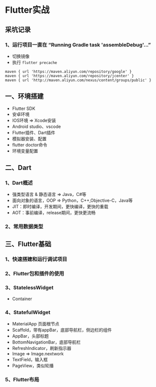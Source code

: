 # Flutter实战

## 采坑记录   

### 1、运行项目一直在 “Running Gradle task 'assembleDebug'...”

* 切换镜像
* 执行 `flutter precache`

```
maven { url 'https://maven.aliyun.com/repository/google' }
maven { url 'https://maven.aliyun.com/repository/jcenter' }
maven { url 'http://maven.aliyun.com/nexus/content/groups/public' }
```

## 一、环境搭建

* Flutter SDK
* 安卓环境
* IOS环境 => Xcode安装
* Android studio、vscode
* Flutter插件、Dart插件
* 模拟器安装、配置
* flutter doctor命令
* 环境变量配置

## 二、Dart

### 1、Dart概述

* 强类型语言 & 静态语言 => Java，C#等
* 面向对象的语言，OOP => Python，C++,Objective-C，Java等
* JIT：即时编译，开发期间，更快编译，更快的重载
* AOT：事前编译，release期间，更快更流畅

### 2、常用数据类型

## 三、Flutter基础

### 1、快速搭建和运行调试项目

### 2、Flutter包和插件的使用

### 3、StatelessWidget

* Container

### 4、StatefulWidget

* MaterialApp 页面根节点
* Scaffold，带有appBar，底部导航栏，侧边栏的组件
* AppBar，头部标题
* BottomNavigationBar，底部导航栏
* RefreshIndicator，刷新指示器
* Image => Image.nextwork
* TextField，输入框
* PageView，类似轮播

### 5、Flutter布局

